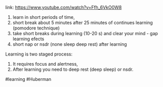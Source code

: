 link: https://www.youtube.com/watch?v=Ffh_6VkO0W8

1) learn in short periods of time,
2) short break about 5 minutes after 25 minutes of continues learning (pomodore technique)
3) take short breaks during learning (10-20 s) and clear your mind - gap learning efects
4) short nap or nsdr (none sleep deep rest) after learning

Learning is two staged process:
1) It requires focus and alertness,
2) After learning you need to deep rest (deep sleep) or nsdr.


#learning #Huberman